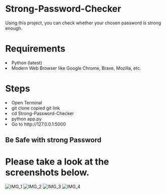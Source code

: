 # Strong-Password-Checker
Using this project, you can check whether your chosen password is strong enough.

# Requirements

<li>Python (latest)</li>
<li>Modern Web Browser like Google Chrome, Brave, Mozilla, etc.</li>

# Steps

<li>Open Terminal</li>
<li>git clone copied git link</li>
<li>cd Strong-Password-Checker</li>
<li>python app.py</li>
<li>Go to http://127.0.0.1:5000</li>

<h2>Be Safe with strong Password</h2>

# Please take a look at the screenshots below.

![IMG_1](https://github.com/user-attachments/assets/7c19d740-7f0c-4c74-a8bd-4452d8c7a01d)
![IMG_2](https://github.com/user-attachments/assets/8c801d38-7ee2-449c-b961-92ff4cb68e94)
![IMG_3](https://github.com/user-attachments/assets/bf9382a4-7b08-41f0-b390-f77eaaa6498e)
![IMG_4](https://github.com/user-attachments/assets/fcb11f7a-1abe-4f70-931a-eea6d1c00944)
